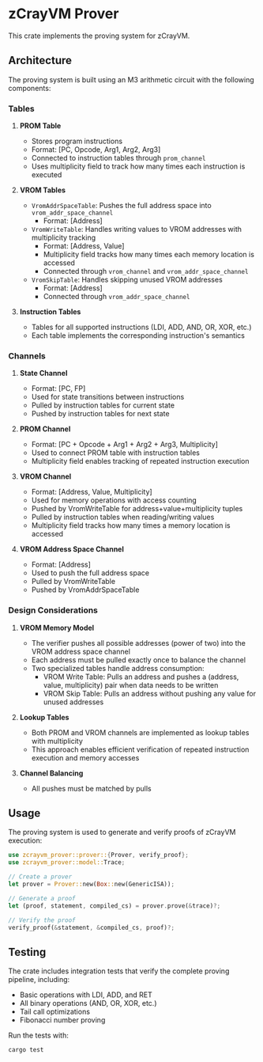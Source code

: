 # zCrayVM Prover

This crate implements the proving system for zCrayVM.

## Architecture

The proving system is built using an M3 arithmetic circuit with the following components:

### Tables

1. **PROM Table**
   - Stores program instructions
   - Format: [PC, Opcode, Arg1, Arg2, Arg3]
   - Connected to instruction tables through `prom_channel`
   - Uses multiplicity field to track how many times each instruction is executed

2. **VROM Tables**
   - `VromAddrSpaceTable`: Pushes the full address space into `vrom_addr_space_channel`
     - Format: [Address]
   - `VromWriteTable`: Handles writing values to VROM addresses with multiplicity tracking
     - Format: [Address, Value]
     - Multiplicity field tracks how many times each memory location is accessed
     - Connected through `vrom_channel` and `vrom_addr_space_channel`
   - `VromSkipTable`: Handles skipping unused VROM addresses
     - Format: [Address]
     - Connected through `vrom_addr_space_channel`
3. **Instruction Tables**
   - Tables for all supported instructions (LDI, ADD, AND, OR, XOR, etc.)
   - Each table implements the corresponding instruction's semantics

### Channels

1. **State Channel**
   - Format: [PC, FP]
   - Used for state transitions between instructions
   - Pulled by instruction tables for current state
   - Pushed by instruction tables for next state

2. **PROM Channel**
   - Format: [PC + Opcode + Arg1 + Arg2 + Arg3, Multiplicity]
   - Used to connect PROM table with instruction tables
   - Multiplicity field enables tracking of repeated instruction execution

3. **VROM Channel**
   - Format: [Address, Value, Multiplicity]
   - Used for memory operations with access counting
   - Pushed by VromWriteTable for address+value+multiplicity tuples
   - Pulled by instruction tables when reading/writing values
   - Multiplicity field tracks how many times a memory location is accessed

4. **VROM Address Space Channel**
   - Format: [Address]
   - Used to push the full address space
   - Pulled by VromWriteTable
   - Pushed by VromAddrSpaceTable

### Design Considerations

1. **VROM Memory Model**
   - The verifier pushes all possible addresses (power of two) into the VROM address space channel
   - Each address must be pulled exactly once to balance the channel
   - Two specialized tables handle address consumption:
     - VROM Write Table: Pulls an address and pushes a (address, value, multiplicity) pair when data needs to be written
     - VROM Skip Table: Pulls an address without pushing any value for unused addresses

2. **Lookup Tables**
   - Both PROM and VROM channels are implemented as lookup tables with multiplicity
   - This approach enables efficient verification of repeated instruction execution and memory accesses

3. **Channel Balancing**
   - All pushes must be matched by pulls

## Usage

The proving system is used to generate and verify proofs of zCrayVM execution:

```rust
use zcrayvm_prover::prover::{Prover, verify_proof};
use zcrayvm_prover::model::Trace;

// Create a prover
let prover = Prover::new(Box::new(GenericISA));

// Generate a proof
let (proof, statement, compiled_cs) = prover.prove(&trace)?;

// Verify the proof
verify_proof(&statement, &compiled_cs, proof)?;
```

## Testing

The crate includes integration tests that verify the complete proving pipeline, including:

- Basic operations with LDI, ADD, and RET
- All binary operations (AND, OR, XOR, etc.)
- Tail call optimizations
- Fibonacci number proving

Run the tests with:
```bash
cargo test
```
